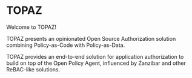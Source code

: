 # TOPAZ

Welcome to TOPAZ!

TOPAZ presents an opinionated Open Source Authorization solution combining Policy-as-Code with Policy-as-Data. 

TOPAZ provides an end-to-end solution for application authorization to build on top of the Open Policy Agent, influenced by Zanzibar and other ReBAC-like solutions.

